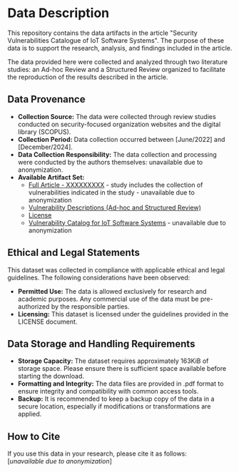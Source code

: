 # Data Description
This repository contains the data artifacts in the article "Security Vulnerabilities Catalogue of IoT Software Systems". The purpose of these data is to support the research, analysis, and findings included in the article.

The data provided here were collected and analyzed through two literature studies: an Ad-hoc Review and a Structured Review organized to facilitate the reproduction of the results described in the article.

## Data Provenance
- **Collection Source:** The data were collected through review studies conducted on security-focused organization websites and the digital library (SCOPUS).
- **Collection Period:** Data collection occurred between [June/2022] and [December/2024].
- **Data Collection Responsibility:** The data collection and processing were conducted by the authors themselves: unavailable due to anonymization.
- **Available Artifact Set:**
  - [Full Article - XXXXXXXXX]() - study includes the collection of vulnerabilities indicated in the study - unavailable due to anonymization
  - [Vulnerability Descriptions (Ad-hoc and Structured Review)](https://github.com/BillHuds/ArtifactsAvailability-SBES25/blob/main/Vulnerabilities%20Descriptions.pdf)
  - [License](https://github.com/BillHuds/ArtifactsAvailability-SBES25/blob/main/LICENSE)
  - [Vulnerability Catalog for IoT Software Systems]() -  unavailable due to anonymization

## Ethical and Legal Statements
This dataset was collected in compliance with applicable ethical and legal guidelines. The following considerations have been observed:
- **Permitted Use:** The data is allowed exclusively for research and academic purposes. Any commercial use of the data must be pre-authorized by the responsible parties.
- **Licensing:** This dataset is licensed under the guidelines provided in the LICENSE document.

## Data Storage and Handling Requirements
- **Storage Capacity:** The dataset requires approximately 163KiB of storage space. Please ensure there is sufficient space available before starting the download.
- **Formatting and Integrity:** The data files are provided in .pdf format to ensure integrity and compatibility with common access tools.
- **Backup:** It is recommended to keep a backup copy of the data in a secure location, especially if modifications or transformations are applied.

## How to Cite
If you use this data in your research, please cite it as follows:    
[_unavailable due to anonymization_]
